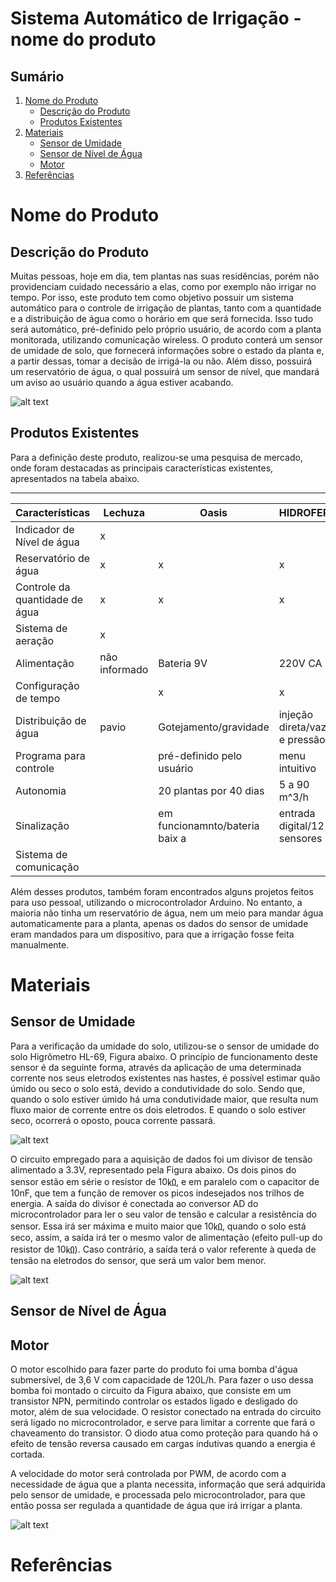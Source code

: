 # Sistema Automático de Irrigação - nome do produto

## Sumário
1. [Nome do Produto](#Nome-do-Produto)
	* [Descrição do Produto](#Descricao-do-Produto)
	* [Produtos Existentes](#Produtos-Existentes)
2. [Materiais](#Materiais)
	* [Sensor de Umidade](#Sensor-de-Umidade)
	* [Sensor de Nível de Água](#Sensor-de-Nivel-de-agua)
	* [Motor](#Motor)
3. [Referências](#referencia)

### 

# <a name=Nome-do-Produto></a> Nome do Produto
## Descrição do Produto <a name=Descricao-do-Produto>
Muitas pessoas, hoje em dia, tem plantas nas suas residências, porém não providenciam cuidado necessário a elas, como por exemplo não irrigar no tempo. Por isso, este produto tem como objetivo  possuir um sistema automático para o controle de irrigação de plantas, tanto com a quantidade e a distribuição de água como o horário em que será fornecida. Isso tudo será automático, pré-definido pelo próprio usuário, de acordo com a planta monitorada, utilizando comunicação wireless.
O produto conterá um sensor de umidade de solo, que fornecerá informações sobre o estado da planta e, a partir dessas, tomar a decisão de irrigá-la ou não. Além disso, possuirá um reservatório de água, o qual possuirá um sensor de nível, que mandará um aviso ao usuário quando a água estiver acabando. 

![alt text](https://github.com/heloizamartins/Sistema_Automatico_de_Irrigacao/blob/master/Diagrama%20de%20Blocos.jpg)

## Produtos Existentes <a name=Produtos-Existentes>

Para a definição deste produto, realizou-se uma pesquisa de mercado, onde foram destacadas as principais características existentes, apresentados na tabela abaixo.

--------------------------------------------------------------------------------------------------------------------------------------
Características	    		|    Lechuza   	| Oasis                  	| HIDROFERTI  			|   NOME              
--------------------------------|---------------|-------------------------------|-------------------------------|----------------------
Indicador de Nível de água      | x    		|                    		|				|x
Reservatório de água     	| x    		| x         			| x				|x
Controle da quantidade de água 	| x           	| x          			| x				|x
Sistema de aeração     		| x           	|        			| 				|
Alimentação     	 	| não informado | Bateria 9V        		| 220V CA			|Bateria
Configuração de tempo   	|         	| x    				| x				|x
Distribuição de água   		| pavio        	| Gotejamento/gravidade 	| injeção direta/vazão e pressão|gotejamento
Programa para controle		|         	| pré-definido pelo usuário 	| menu intuitivo		|celular
Autonomia 			|        	| 20 plantas por 40 dias 	| 5 a 90 m^3/h			|30 dias
Sinalização 			|         	| em funcionamnto/bateria baix a| entrada digital/12 sensores	| em funcionamnto/ nível da água
Sistema de comunicação 		|   		|    				|				| Wi-Fi 

Além desses produtos, também foram encontrados alguns projetos feitos para uso pessoal, utilizando o microcontrolador Arduino. No entanto, a maioria não tinha um reservatório de água, nem um meio para mandar água automaticamente para a planta, apenas os dados do sensor de umidade eram mandados para um dispositivo, para que a irrigação fosse feita manualmente.


# <a name=Materiais></a> Materiais
## Sensor de Umidade <a name=Sensor-de-Umidade>
	
Para a verificação da umidade do solo, utilizou-se o sensor de umidade do solo Higrômetro HL-69, Figura abaixo. O princípio de funcionamento deste sensor é da seguinte forma, através da aplicação de uma determinada corrente nos seus eletrodos existentes nas hastes, é possível estimar quão úmido ou seco o solo está, devido a condutividade do solo. Sendo que, quando o solo estiver úmido há uma condutividade maior, que resulta num fluxo maior de corrente entre os dois eletrodos. E quando o solo estiver seco, ocorrerá o oposto, pouca corrente passará. 

![alt text](https://github.com/heloizamartins/Sistema_Automatico_de_Irrigacao/blob/master/sensor-de-umidade-do-solo-higrmetro.jpg)

O circuito empregado para a aquisição de dados foi um divisor de tensão alimentado a 3.3V, representado pela Figura abaixo. Os dois pinos do sensor estão em série o resistor de 10㏀, e em paralelo com o capacitor de 10nF, que tem a função de remover os picos indesejados nos trilhos de energia. A saída do divisor é conectada ao conversor AD do microcontrolador para ler o seu valor de tensão e calcular a resistência do sensor. Essa irá ser máxima e muito maior que 10㏀, quando o solo está seco, assim, a saída irá ter o mesmo valor de alimentação (efeito pull-up do resistor de 10㏀). Caso contrário, a saída terá o valor referente à queda de tensão na eletrodos do sensor, que será um valor bem menor.

![alt text](https://github.com/heloizamartins/Sistema_Automatico_de_Irrigacao/blob/master/sensor_Umidade_circuito.jpg)
## Sensor de Nível de Água <a name=Sensor-de-Nivel-de-agua>
	
## Motor <a name=Motor>
	
O motor escolhido para fazer parte do produto foi uma bomba d'água submersível, de 3,6 V com capacidade de 120L/h. Para fazer o uso dessa bomba foi montado o circuito da Figura abaixo, que consiste em um transistor NPN, permitindo controlar os estados ligado e desligado do motor, além de sua velocidade. O resistor conectado na entrada do circuito será ligado no microcontrolador, e serve para limitar a corrente que fará o chaveamento do transistor. O diodo atua como proteção para quando há o efeito de tensão reversa causado em cargas indutivas quando a energia é cortada.

A velocidade do motor será controlada por PWM, de acordo com a necessidade de água que a planta necessita, informação que será adquirida pelo sensor de umidade, e processada pelo microcontrolador, para que então possa ser regulada a quantidade de água que irá irrigar a planta.

![alt text](https://github.com/heloizamartins/Sistema_Automatico_de_Irrigacao/blob/master/Motor.jpg)

# <a name=referencia></a> Referências

